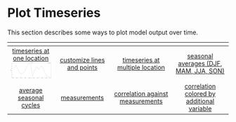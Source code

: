 
# Plot Timeseries

This section describes some ways to plot model output over time.

| <!-- -->| <!-- --> | <!-- --> |  <!-- --> |
|:-------------:|:-------------:|:-------------:|:-------------:|
| [timeseries at one location <br> <img src="jupyter_notebook_examples/timeseries/plot_timeseries_basic_files/plot_timeseries_basic_11_0.png" width="180px">](jupyter_notebook_examples/timeseries/plot_timeseries_basic.md) | [customize lines and points]() | [timeseries at multiple location]() | [seasonal averages (DJF, MAM, JJA, SON)]() |
| [average seasonal cycles]()  | [measurements]() | [correlation against measurements]() | [correlation colored by additional variable]() | 
